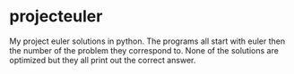 projecteuler
============

My project euler solutions in python.
The programs all start with euler then the number of the problem they correspond to.
None of the solutions are optimized but they all print out the correct answer.

